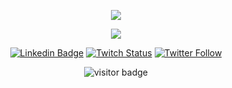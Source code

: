 <p align="center">
  <img align="center" src="https://github-readme-stats.vercel.app/api?username=eusousalvi&show_icons=true&theme=midnight-purple"> 
</p>

<p align="center">
  <img align="center" src="https://github-readme-stats.vercel.app/api/top-langs/?username=eusousalvi&layout=compact&theme=midnight-purple"> 
</p>

<p align="center">
<a href="https://www.linkedin.com/in/eusousalvi/" target="blank"><img alt="Linkedin Badge" src="https://img.shields.io/badge/-Gabriel%20Silva-563D7C?style=flat-square&logo=Linkedin&logoColor=white&link=https://www.linkedin.com/in/eusousalvi/"/></a>
<a href="https://www.twitch.tv/eusousalvi/" target="blank"><img alt="Twitch Status" src="https://img.shields.io/twitch/status/eusousalvi?style=social"></a>
<a href="https://twitter.com/eusousalvi" target="blank"><img alt="Twitter Follow" src="https://img.shields.io/twitter/follow/eusousalvi?style=social"></a>
</p>
<p align="center">
  <img src="https://visitor-badge.laobi.icu/badge?page_id=eusousalvi.visitors-bagde" alt="visitor badge"/>
</p>
